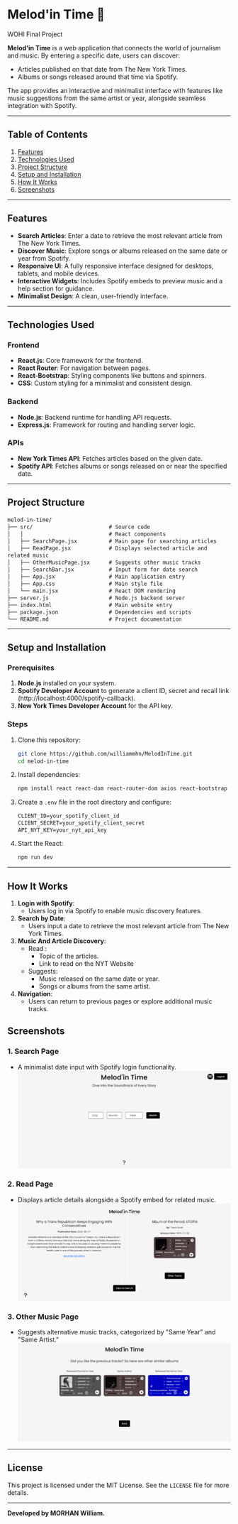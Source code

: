 # Melod'in Time 🎵

WOHI Final Project

**Melod'in Time** is a web application that connects the world of journalism and music. By entering a specific date, users can discover:
- Articles published on that date from The New York Times.
- Albums or songs released around that time via Spotify.

The app provides an interactive and minimalist interface with features like music suggestions from the same artist or year, alongside seamless integration with Spotify.

---

## Table of Contents
1. [Features](#features)
2. [Technologies Used](#technologies-used)
3. [Project Structure](#project-structure)
4. [Setup and Installation](#setup-and-installation)
5. [How It Works](#how-it-works)
6. [Screenshots](#screenshots)


---

## Features

- **Search Articles**: Enter a date to retrieve the most relevant article from The New York Times.
- **Discover Music**: Explore songs or albums released on the same date or year from Spotify.
- **Responsive UI**: A fully responsive interface designed for desktops, tablets, and mobile devices.
- **Interactive Widgets**: Includes Spotify embeds to preview music and a help section for guidance.
- **Minimalist Design**: A clean, user-friendly interface.

---

## Technologies Used

### Frontend
- **React.js**: Core framework for the frontend.
- **React Router**: For navigation between pages.
- **React-Bootstrap**: Styling components like buttons and spinners.
- **CSS**: Custom styling for a minimalist and consistent design.

### Backend
- **Node.js**: Backend runtime for handling API requests.
- **Express.js**: Framework for routing and handling server logic.

### APIs
- **New York Times API**: Fetches articles based on the given date.
- **Spotify API**: Fetches albums or songs released on or near the specified date.

---

## Project Structure

```
melod-in-time/
├── src/                        # Source code
│   │                           # React components
│   ├── SearchPage.jsx          # Main page for searching articles
│   ├── ReadPage.jsx            # Displays selected article and related music
│   ├── OtherMusicPage.jsx      # Suggests other music tracks
│   ├── SearchBar.jsx           # Input form for date search
│   ├── App.jsx                 # Main application entry
│   ├── App.css                 # Main style file
│   └── main.jsx                # React DOM rendering
├── server.js                   # Node.js backend server
├── index.html                  # Main website entry
├── package.json                # Dependencies and scripts
└── README.md                   # Project documentation
```

---

## Setup and Installation

### Prerequisites
1. **Node.js** installed on your system.
2. **Spotify Developer Account** to generate a client ID, secret and recall link (http://localhost:4000/spotify-callback).
3. **New York Times Developer Account** for the API key.

### Steps
1. Clone this repository:
   ```bash
   git clone https://github.com/williammhn/MelodInTime.git
   cd melod-in-time
   ```
2. Install dependencies:
   ```bash
   npm install react react-dom react-router-dom axios react-bootstrap bootstrap @fortawesome/fontawesome-free react-icons express dotenv cors
   ```
3. Create a `.env` file in the root directory and configure:
   ```env
   CLIENT_ID=your_spotify_client_id
   CLIENT_SECRET=your_spotify_client_secret
   API_NYT_KEY=your_nyt_api_key
   ```
4. Start the React:
   ```bash
   npm run dev
   ```

---

## How It Works

1. **Login with Spotify**:
   - Users log in via Spotify to enable music discovery features.
2. **Search by Date**:
   - Users input a date to retrieve the most relevant article from The New York Times.
3. **Music And Article Discovery**:
   - Read : 
     - Topic of the articles.
     - Link to read on the NYT Website
   - Suggests:
     - Music released on the same date or year.
     - Songs or albums from the same artist.
4. **Navigation**:
   - Users can return to previous pages or explore additional music tracks.

## Screenshots

### 1. **Search Page**
- A minimalist date input with Spotify login functionality.
![search-page](image.png)
  
### 2. **Read Page**
- Displays article details alongside a Spotify embed for related music.
![read-page](image-1.png)

### 3. **Other Music Page**
- Suggests alternative music tracks, categorized by "Same Year" and "Same Artist."
![suggests-page](image-2.png)
---

## License

This project is licensed under the MIT License. See the `LICENSE` file for more details.

---

**Developed by MORHAN William.**


